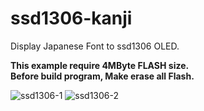 # ssd1306-kanji

Display Japanese Font to ssd1306 OLED.   

__This example require 4MByte FLASH size.__   
__Before build program, Make erase all Flash.__   

![ssd1306-1](https://user-images.githubusercontent.com/6020549/56248980-08078a80-60e5-11e9-80af-976bbf4568c6.JPG)
![ssd1306-2](https://user-images.githubusercontent.com/6020549/56248984-0a69e480-60e5-11e9-802d-b509d8b94227.JPG)
